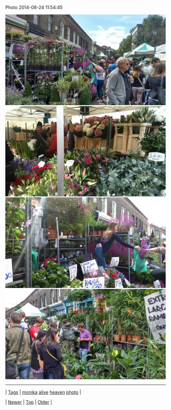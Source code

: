 <!--
title: Photo 2014-08-24 11
date: 2020-06-28T15:27:00.372Z
tags: monika, alive, heaven, photo
-->


Photo 2014-08-24 11:54:45

![](95632345917-0.jpg)
![](95632345917-1.jpg)
![](95632345917-2.jpg)
![](95632345917-3.jpg)

<!--BOTTOM-POST-NAVIGATION-->
---

| [Tags](tags.md) | [monika](tag-monika.md) [alive](tag-alive.md) [heaven](tag-heaven.md) [photo](tag-photo.md) |

| [Newer](95631293227.md) | [Top](index.md) | [Older](95636247487.md) |